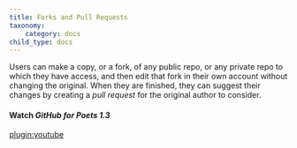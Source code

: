 ```yaml
---
title: Forks and Pull Requests
taxonomy:
    category: docs
child_type: docs
---
```



Users can make a copy, or a fork, of any public repo, or any private repo to which they have access, and then edit that fork in their own account without changing the original. When they are finished, they can suggest their changes by creating a *pull request* for the original author to consider.

#### Watch *GitHub for Poets 1.3*

[plugin:youtube](https://youtu.be/_NrSWLQsDL4)
